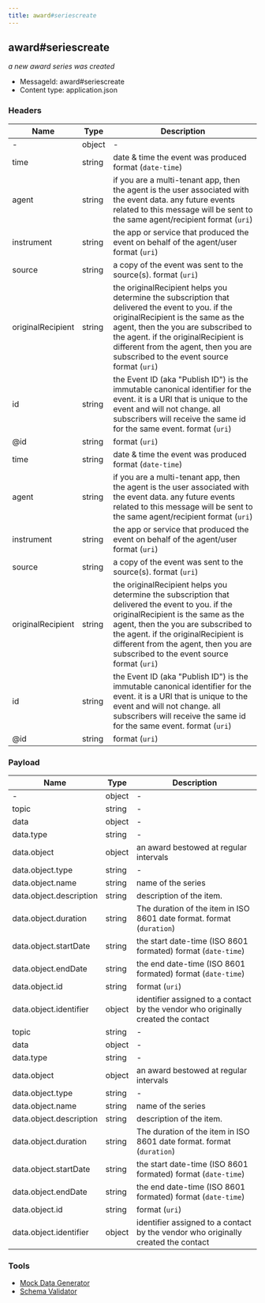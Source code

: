 ```yaml
---
title: award#seriescreate
---
```

## award#seriescreate

*a new award series was created*

* MessageId: award#seriescreate
* Content type: application.json

### Headers

| Name | Type | Description |
|---|---|---|
| - | object | - |
| time | string | date & time the event was produced <span class='constraints'>format (`date-time`)</span> |
| agent | string | if you are a multi-tenant app, then the agent is the user associated with the event data. any future events related to this message will be sent to the same agent/recipient <span class='constraints'>format (`uri`)</span> |
| instrument | string | the app or service that produced the event on behalf of the agent/user <span class='constraints'>format (`uri`)</span> |
| source | string | a copy of the event was sent to the source(s). <span class='constraints'>format (`uri`)</span> |
| originalRecipient | string | the originalRecipient helps you determine the subscription that delivered the event to you. if the originalRecipient is the same as the agent, then the you are subscribed to the agent. if the originalRecipient is different from the agent, then you are subscribed to the event source <span class='constraints'>format (`uri`)</span> |
| id | string | the Event ID (aka "Publish ID") is the immutable canonical identifier for the event. it is a URI that is unique to the event and will not change. all subscribers will receive the same id for the same event. <span class='constraints'>format (`uri`)</span> |
| @id | string |  <span class='constraints'>format (`uri`)</span> |
| time | string | date & time the event was produced <span class='constraints'>format (`date-time`)</span> |
| agent | string | if you are a multi-tenant app, then the agent is the user associated with the event data. any future events related to this message will be sent to the same agent/recipient <span class='constraints'>format (`uri`)</span> |
| instrument | string | the app or service that produced the event on behalf of the agent/user <span class='constraints'>format (`uri`)</span> |
| source | string | a copy of the event was sent to the source(s). <span class='constraints'>format (`uri`)</span> |
| originalRecipient | string | the originalRecipient helps you determine the subscription that delivered the event to you. if the originalRecipient is the same as the agent, then the you are subscribed to the agent. if the originalRecipient is different from the agent, then you are subscribed to the event source <span class='constraints'>format (`uri`)</span> |
| id | string | the Event ID (aka "Publish ID") is the immutable canonical identifier for the event. it is a URI that is unique to the event and will not change. all subscribers will receive the same id for the same event. <span class='constraints'>format (`uri`)</span> |
| @id | string |  <span class='constraints'>format (`uri`)</span> |

### Payload

| Name | Type | Description |
|---|---|---|
| - | object | - |
| topic | string | - |
| data | object | - |
| data.type | string | - |
| data.object | object | an award bestowed at regular intervals |
| data.object.type | string | - |
| data.object.name | string | name of the series |
| data.object.description | string | description of the item. |
| data.object.duration | string | The duration of the item in ISO 8601 date format. <span class='constraints'>format (`duration`)</span> |
| data.object.startDate | string | the start date-time (ISO 8601 formated) <span class='constraints'>format (`date-time`)</span> |
| data.object.endDate | string | the end date-time (ISO 8601 formated) <span class='constraints'>format (`date-time`)</span> |
| data.object.id | string |  <span class='constraints'>format (`uri`)</span> |
| data.object.identifier | object | identifier assigned to a contact by the vendor who originally created the contact |
| topic | string | - |
| data | object | - |
| data.type | string | - |
| data.object | object | an award bestowed at regular intervals |
| data.object.type | string | - |
| data.object.name | string | name of the series |
| data.object.description | string | description of the item. |
| data.object.duration | string | The duration of the item in ISO 8601 date format. <span class='constraints'>format (`duration`)</span> |
| data.object.startDate | string | the start date-time (ISO 8601 formated) <span class='constraints'>format (`date-time`)</span> |
| data.object.endDate | string | the end date-time (ISO 8601 formated) <span class='constraints'>format (`date-time`)</span> |
| data.object.id | string |  <span class='constraints'>format (`uri`)</span> |
| data.object.identifier | object | identifier assigned to a contact by the vendor who originally created the contact |

### Tools

* [Mock Data Generator](/tools/mock-data-generator)
* [Schema Validator](/tools/validate)


